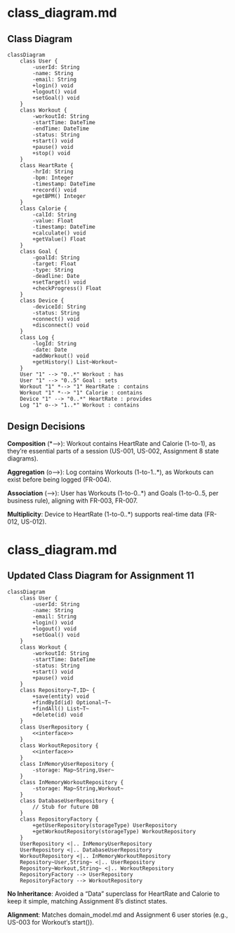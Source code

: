 # class_diagram.md

## Class Diagram
```mermaid
classDiagram
    class User {
        -userId: String
        -name: String
        -email: String
        +login() void
        +logout() void
        +setGoal() void
    }
    class Workout {
        -workoutId: String
        -startTime: DateTime
        -endTime: DateTime
        -status: String
        +start() void
        +pause() void
        +stop() void
    }
    class HeartRate {
        -hrId: String
        -bpm: Integer
        -timestamp: DateTime
        +record() void
        +getBPM() Integer
    }
    class Calorie {
        -calId: String
        -value: Float
        -timestamp: DateTime
        +calculate() void
        +getValue() Float
    }
    class Goal {
        -goalId: String
        -target: Float
        -type: String
        -deadline: Date
        +setTarget() void
        +checkProgress() Float
    }
    class Device {
        -deviceId: String
        -status: String
        +connect() void
        +disconnect() void
    }
    class Log {
        -logId: String
        -date: Date
        +addWorkout() void
        +getHistory() List~Workout~
    }
    User "1" --> "0..*" Workout : has
    User "1" --> "0..5" Goal : sets
    Workout "1" *--> "1" HeartRate : contains
    Workout "1" *--> "1" Calorie : contains
    Device "1" --> "0..*" HeartRate : provides
    Log "1" o--> "1..*" Workout : contains
  ```

## **Design Decisions**

**Composition** (*-->): Workout contains HeartRate and Calorie (1-to-1), as they’re essential parts of a session (US-001, US-002, Assignment 8 state diagrams).

**Aggregation** (o-->): Log contains Workouts (1-to-1..*), as Workouts can exist before being logged (FR-004).

**Association** (-->): User has Workouts (1-to-0..*) and Goals (1-to-0..5, per business rule), aligning with FR-003, FR-007.

**Multiplicity**: Device to HeartRate (1-to-0..*) supports real-time data (FR-012, US-012).

# class_diagram.md

## Updated Class Diagram for Assignment 11
```mermaid
classDiagram
    class User {
        -userId: String
        -name: String
        -email: String
        +login() void
        +logout() void
        +setGoal() void
    }
    class Workout {
        -workoutId: String
        -startTime: DateTime
        -status: String
        +start() void
        +pause() void
    }
    class Repository~T,ID~ {
        +save(entity) void
        +findById(id) Optional~T~
        +findAll() List~T~
        +delete(id) void
    }
    class UserRepository {
        <<interface>>
    }
    class WorkoutRepository {
        <<interface>>
    }
    class InMemoryUserRepository {
        -storage: Map~String,User~
    }
    class InMemoryWorkoutRepository {
        -storage: Map~String,Workout~
    }
    class DatabaseUserRepository {
        // Stub for future DB
    }
    class RepositoryFactory {
        +getUserRepository(storageType) UserRepository
        +getWorkoutRepository(storageType) WorkoutRepository
    }
    UserRepository <|.. InMemoryUserRepository
    UserRepository <|.. DatabaseUserRepository
    WorkoutRepository <|.. InMemoryWorkoutRepository
    Repository~User,String~ <|.. UserRepository
    Repository~Workout,String~ <|.. WorkoutRepository
    RepositoryFactory --> UserRepository
    RepositoryFactory --> WorkoutRepository
```
**No Inheritance**: Avoided a “Data” superclass for HeartRate and Calorie to keep it simple, matching Assignment 8’s distinct states.

**Alignment**: Matches domain_model.md and Assignment 6 user stories (e.g., US-003 for Workout’s start()).
